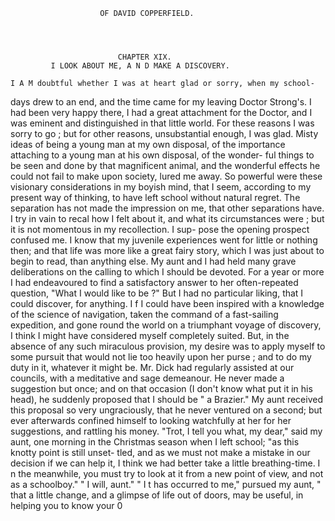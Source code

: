                         OF DAVID COPPERFIELD.




                            CHAPTER XIX.
             I LOOK ABOUT ME, A N D MAKE A DISCOVERY.

    I A M doubtful whether I was at heart glad or sorry, when my school-
 days drew to an end, and the time came for my leaving Doctor Strong's.
 I had been very happy there, I had a great attachment for the Doctor, and
 I was eminent and distinguished in that little world. For these reasons
 I was sorry to go ; but for other reasons, unsubstantial enough, I was
 glad. Misty ideas of being a young man at my own disposal, of the
importance attaching to a young man at his own disposal, of the wonder-
ful things to be seen and done by that magnificent animal, and the
wonderful effects he could not fail to make upon society, lured me away.
 So powerful were these visionary considerations in my boyish mind, that I
seem, according to my present way of thinking, to have left school without
natural regret. The separation has not made the impression on me, that
other separations have. I try in vain to recal how I felt about it, and what
its circumstances were ; but it is not momentous in my recollection. I sup-
pose the opening prospect confused me. I know that my juvenile experiences
went for little or nothing then; and that life was more like a great fairy
story, which I was just about to begin to read, than anything else.
    My aunt and I had held many grave deliberations on the calling to
which I should be devoted. For a year or more I had endeavoured to find
a satisfactory answer to her often-repeated question, "What I would like
to be ?" But I had no particular liking, that I could discover, for anything.
I f I could have been inspired with a knowledge of the science of navigation,
taken the command of a fast-sailing expedition, and gone round the world
on a triumphant voyage of discovery, I think I might have considered myself
completely suited. But, in the absence of any such miraculous provision,
my desire was to apply myself to some pursuit that would not lie too
heavily upon her purse ; and to do my duty in it, whatever it might be.
    Mr. Dick had regularly assisted at our councils, with a meditative and
sage demeanour. He never made a suggestion but once; and on that
occasion (I don't know what put it in his head), he suddenly proposed
that I should be " a Brazier." My aunt received this proposal so very
ungraciously, that he never ventured on a second; but ever afterwards
confined himself to looking watchfully at her for her suggestions, and
rattling his money.
    "Trot, I tell you what, my dear," said my aunt, one morning in the
Christmas season when I left school; "as this knotty point is still unset-
tled, and as we must not make a mistake in our decision if we can help it,
I think we had better take a little breathing-time. I n the meanwhile, you
must try to look at it from a new point of view, and not as a schoolboy."
    " I will, aunt."
    " I t has occurred to me," pursued my aunt, " that a little change, and a
glimpse of life out of doors, may be useful, in helping you to know your
                                                                0
